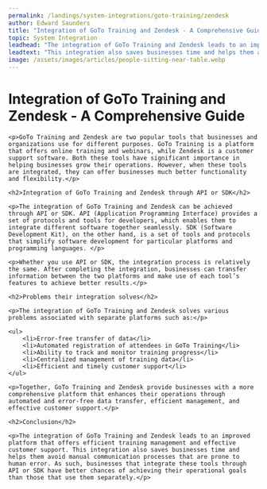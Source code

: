```yaml
---
permalink: /landings/system-integrations/goto-training/zendesk
author: Edward Saunders
title: "Integration of GoTo Training and Zendesk - A Comprehensive Guide"
topic: System Integration
leadhead: "The integration of GoTo Training and Zendesk leads to an improved platform that offers efficient training management and effective customer support"
leadtext: "This integration also saves businesses time and helps them avoid manual communication processes that are prone to human error. As such, businesses that integrate these tools through API or SDK have better chances of achieving their operational goals than those that use them separately."
image: /assets/images/articles/people-sitting-near-table.webp
---
```

<div class="arttext">	<h1>Integration of GoTo Training and Zendesk - A Comprehensive Guide</h1>
	
	<p>GoTo Training and Zendesk are two popular tools that businesses and organizations use for different purposes. GoTo Training is a platform that offers online training and webinars, while Zendesk is a customer support software. Both these tools have significant importance in helping businesses grow their operations. However, when these tools are integrated, they can offer businesses much better functionality and flexibility.</p>
	
	<h2>Integration of GoTo Training and Zendesk through API or SDK</h2>
	
	<p>The integration of GoTo Training and Zendesk can be achieved through API or SDK. API (Application Programming Interface) provides a set of protocols and tools for developers, which enables them to integrate different software together seamlessly. SDK (Software Development Kit), on the other hand, is a set of tools and protocols that simplify software development for particular platforms and programming languages. </p>
	
	<p>Whether you use API or SDK, the integration process is relatively the same. After completing the integration, businesses can transfer information between the two platforms and make use of each tool’s features to achieve better results.</p>
	
	<h2>Problems their integration solves</h2>
	
	<p>The integration of GoTo Training and Zendesk solves various problems associated with separate platforms such as:</p>
	
	<ul>
		<li>Error-free transfer of data</li>
		<li>Automated registration of attendees in GoTo Training</li>
		<li>Ability to track and monitor training progress</li>
		<li>Centralized management of training data</li>
		<li>Efficient and timely customer support</li>
	</ul>
	
	<p>Together, GoTo Training and Zendesk provide businesses with a more comprehensive platform that enhances their operations through automated and error-free data transfer, efficient management, and effective customer support.</p>
	
	<h2>Conclusion</h2>
	
	<p>The integration of GoTo Training and Zendesk leads to an improved platform that offers efficient training management and effective customer support. This integration also saves businesses time and helps them avoid manual communication processes that are prone to human error. As such, businesses that integrate these tools through API or SDK have better chances of achieving their operational goals than those that use them separately.</p>
</div>